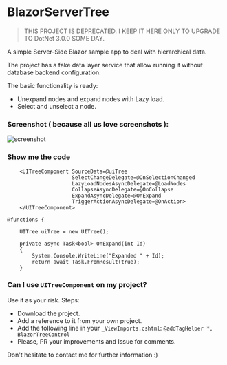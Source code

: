 # BlazorServerTree

>THIS PROJECT IS DEPRECATED. I KEEP IT HERE ONLY TO UPGRADE TO DotNet 3.0.0 SOME DAY.

A simple Server-Side Blazor sample app to deal with hierarchical data.

The project has a fake data layer service that allow running it without database backend configuration.

The basic functionality is ready:

* Unexpand nodes and expand nodes with Lazy load.
* Select and unselect a node.


### Screenshot ( because all us love screenshots ):

![screenshot](./screenshots/screenshot_smallv2.gif)

### Show me the code

```
    <UITreeComponent SourceData=@uiTree
                     SelectChangeDelegate=@OnSelectionChanged
                     LazyLoadNodesAsyncDelegate=@LoadNodes
                     CollapseAsyncDelegate=@OnCollapse
                     ExpandAsyncDelegate=@OnExpand
                     TriggerActionAsyncDelegate=@OnAction>
    </UITreeComponent>  

@functions {

    UITree uiTree = new UITree();
    
    private async Task<bool> OnExpand(int Id)
    {
        System.Console.WriteLine("Expanded " + Id);
        return await Task.FromResult(true);
    }

```

### Can I use `UITreeComponent` on my project?

Use it as your risk. Steps:

* Download the project.
* Add a reference to it from your own project.
* Add the following line in your `_ViewImports.cshtml`:  `@addTagHelper *, BlazorTreeControl` 
* Please, PR your improvements and Issue for comments.

Don't hesitate to contact me for further information :)

